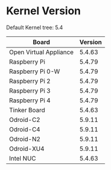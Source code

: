 
# Kernel Version

Default Kernel tree: 5.4

| Board | Version |
|-------|---------|
| Open Virtual Appliance | 5.4.63 |
| Raspberry Pi | 5.4.79 |
| Raspberry Pi 0-W | 5.4.79 |
| Raspberry Pi 2 | 5.4.79 |
| Raspberry Pi 3 | 5.4.79 |
| Raspberry Pi 4 | 5.4.79 |
| Tinker Board | 5.4.63 |
| Odroid-C2 | 5.9.11 |
| Odroid-C4 | 5.9.11 |
| Odroid-N2 | 5.9.11 |
| Odroid-XU4 | 5.9.11 |
| Intel NUC | 5.4.63 |
